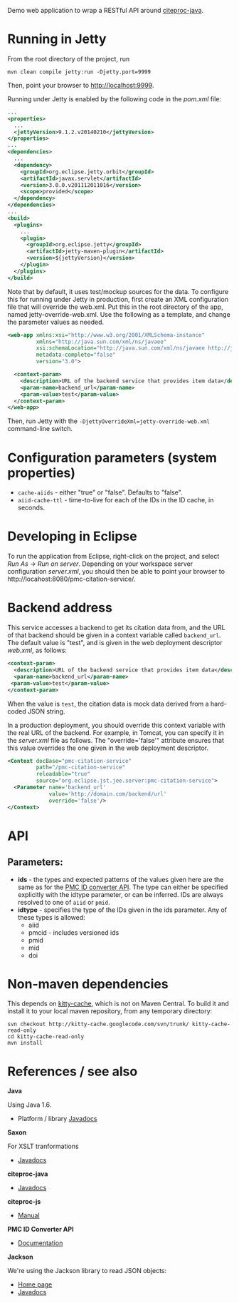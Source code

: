 Demo web application to wrap a RESTful API around
[citeproc-java](https://github.com/michel-kraemer/citeproc-java).


# Running in Jetty

From the root directory of the project, run

```
mvn clean compile jetty:run -Djetty.port=9999
```

Then, point your browser to [http://localhost:9999](http://localhost:9999).

Running under Jetty is enabled by the following code in the *pom.xml* file:

```xml
...
<properties>
  ...
  <jettyVersion>9.1.2.v20140210</jettyVersion>
</properties>
...
<dependencies>
  ...
  <dependency>
    <groupId>org.eclipse.jetty.orbit</groupId>
    <artifactId>javax.servlet</artifactId>
    <version>3.0.0.v201112011016</version>
    <scope>provided</scope>
  </dependency>
</dependencies>
...
<build>
  <plugins>
    ...
    <plugin>
      <groupId>org.eclipse.jetty</groupId>
      <artifactId>jetty-maven-plugin</artifactId>
      <version>${jettyVersion}</version>
    </plugin>
  </plugins>
</build>
```

Note that by default, it uses test/mockup sources for the data.  To configure this for running
under Jetty in production, first create an XML configuration file that will override the web.xml.
Put this in the root directory of the app, named jetty-override-web.xml.  Use the following as a
template, and change the parameter values as needed.

```xml
<web-app xmlns:xsi="http://www.w3.org/2001/XMLSchema-instance"
         xmlns="http://java.sun.com/xml/ns/javaee"
         xsi:schemaLocation="http://java.sun.com/xml/ns/javaee http://java.sun.com/xml/ns/javaee/web-app_3_0.xsd"
         metadata-complete="false"
         version="3.0">

  <context-param>
    <description>URL of the backend service that provides item data</description>
    <param-name>backend_url</param-name>
    <param-value>test</param-value>
  </context-param>
</web-app>
```

Then, run Jetty with the `-DjettyOverrideXml=jetty-override-web.xml` command-line switch.

# Configuration parameters (system properties)

* `cache-aiids` - either "true" or "false".  Defaults to "false".
* `aiid-cache-ttl` - time-to-live for each of the IDs in the ID cache, in seconds.

# Developing in Eclipse

To run the application from Eclipse, right-click on the project, and select
*Run As* -> *Run on server*.  Depending on your workspace server configuration
*server.xml*, you should then be able to point your browser to
http://locahost:8080/pmc-citation-service/.

# Backend address

This service accesses a backend to get its citation data from, and the URL of that
backend should be given in a context variable called `backend_url`.  The default value
is "test", and is given in the web deployment descriptor *web.xml*, as follows:

```xml
<context-param>
  <description>URL of the backend service that provides item data</description>
  <param-name>backend_url</param-name>
 <param-value>test</param-value>
</context-param>
```

When the value is `test`, the citation data is mock data derived from a hard-coded JSON
string.

In a production deployment, you should override this context variable with the real URL
of the backend.  For example, in Tomcat, you can specify it in the *server.xml* file as
follows.  The "override='false'" attribute ensures that this value overrides the one given
in the web deployment descriptor.

```xml
<Context docBase="pmc-citation-service"
         path="/pmc-citation-service"
         reloadable="true"
         source="org.eclipse.jst.jee.server:pmc-citation-service">
  <Parameter name='backend_url'
             value='http://domain.com/backend/url'
             override='false'/>
</Context>
```

# API

## Parameters:

* **ids** - the types and expected patterns of the values given here are the same as for
  the [PMC ID converter API](https://www.ncbi.nlm.nih.gov/pmc/tools/id-converter-api/).
  The type can either be specified explicitly with the idtype parameter, or can be inferred.
  IDs are always resolved to one of `aiid` or `pmid`.
* **idtype** - specifies the type of the IDs given in the ids parameter.
  Any of these types is allowed:
    * aiid
    * pmcid - includes versioned ids
    * pmid
    * mid
    * doi


# Non-maven dependencies

This depends on [kitty-cache](https://code.google.com/p/kitty-cache/), which is not on
Maven Central.  To build it and install it to your local maven repository,
from any temporary directory:

```
svn checkout http://kitty-cache.googlecode.com/svn/trunk/ kitty-cache-read-only
cd kitty-cache-read-only
mvn install
```

# References / see also

**Java**

Using Java 1.6.

* Platform / library [Javadocs](http://docs.oracle.com/javase/6/docs/api/)

**Saxon**

For XSLT tranformations

* [Javadocs](http://www.saxonica.com/documentation/Javadoc/index.html)

**citeproc-java**

* [Javadocs](http://michel-kraemer.github.io/citeproc-java/api/latest/)

**citeproc-js**

* [Manual](http://gsl-nagoya-u.net/http/pub/citeproc-doc.html)

**PMC ID Converter API**

* [Documentation](https://www.ncbi.nlm.nih.gov/pmc/tools/id-converter-api/)

**Jackson**

We're using the Jackson library to read JSON objects:

* [Home page](https://github.com/FasterXML/jackson-databind)
* [Javadocs](http://fasterxml.github.io/jackson-databind/javadoc/2.3.0/)



